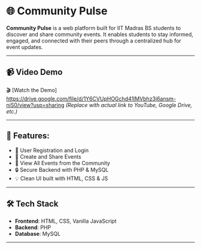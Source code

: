 # 🌐 Community Pulse

**Community Pulse** is a web platform built for IIT Madras BS students to discover and share community events. It enables students to stay informed, engaged, and connected with their peers through a centralized hub for event updates.

---

## 📹 Video Demo

🎬 [Watch the Demo] https://drive.google.com/file/d/1Y6CVUpHOGchd41lMVbhz3j6ansm-niS0/view?usp=sharing 
*(Replace with actual link to YouTube, Google Drive, etc.)*

---

## 🔧 Features:

- 📝 User Registration and Login
- 📢 Create and Share Events
- 📅 View All Events from the Community
- 🔒 Secure Backend with PHP & MySQL
- 💡 Clean UI built with HTML, CSS & JS

---

## 🛠 Tech Stack

- **Frontend**: HTML, CSS, Vanilla JavaScript
- **Backend**: PHP
- **Database**: MySQL

---
